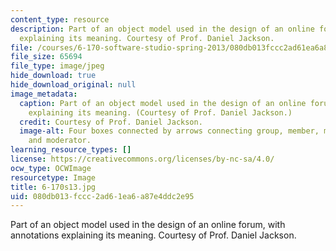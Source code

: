 ```yaml
---
content_type: resource
description: Part of an object model used in the design of an online forum, with annotations
  explaining its meaning. Courtesy of Prof. Daniel Jackson.
file: /courses/6-170-software-studio-spring-2013/080db013fccc2ad61ea6a87e4ddc2e95_6-170s13.jpg
file_size: 65694
file_type: image/jpeg
hide_download: true
hide_download_original: null
image_metadata:
  caption: Part of an object model used in the design of an online forum, with annotations
    explaining its meaning. (Courtesy of Prof. Daniel Jackson.)
  credit: Courtesy of Prof. Daniel Jackson.
  image-alt: Four boxes connected by arrows connecting group, member, moderated group,
    and moderator.
learning_resource_types: []
license: https://creativecommons.org/licenses/by-nc-sa/4.0/
ocw_type: OCWImage
resourcetype: Image
title: 6-170s13.jpg
uid: 080db013-fccc-2ad6-1ea6-a87e4ddc2e95
---
```

Part of an object model used in the design of an online forum, with annotations explaining its meaning. Courtesy of Prof. Daniel Jackson.